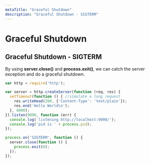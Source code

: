 ```yaml
---
metaTitle: "Graceful Shutdown"
description: "Graceful Shutdown - SIGTERM"
---
```


# Graceful Shutdown



## Graceful Shutdown - SIGTERM


By using **server.close()** and **process.exit()**, we can catch the server exception and do a graceful shutdown.

```js
var http = require('http');

var server = http.createServer(function (req, res) {
  setTimeout(function () { //simulate a long request
    res.writeHead(200, {'Content-Type': 'text/plain'});
    res.end('Hello World\n');
  }, 4000);
}).listen(9090, function (err) {
  console.log('listening http://localhost:9090/');
  console.log('pid is ' + process.pid);
});

process.on('SIGTERM', function () {
  server.close(function () {
    process.exit(0);
  });
});

```

